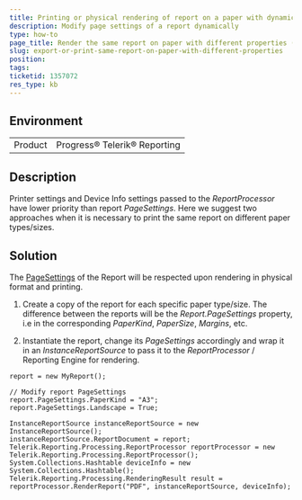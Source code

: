 ```yaml
---
title: Printing or physical rendering of report on a paper with dynamically modified properties
description: Modify page settings of a report dynamically 
type: how-to
page_title: Render the same report on paper with different properties (Paper Size, Margins, etc.)
slug: export-or-print-same-report-on-paper-with-different-properties
position: 
tags: 
ticketid: 1357072
res_type: kb
---
```


## Environment
<table>
	<tr>
		<td>Product</td>
		<td>Progress® Telerik® Reporting</td>
	</tr>
</table>


## Description
Printer settings and Device Info settings passed to the _ReportProcessor_ have lower priority than report _PageSettings_. Here we suggest two approaches when it is necessary to print the same report on different paper types/sizes.

## Solution
The [PageSettings](/api/telerik.reporting.drawing.pagesettings) of the Report will be respected upon rendering in physical format and printing.  

1. Create a copy of the report for each specific paper type/size. The difference between the reports will be the _Report.PageSettings_ property, i.e in the corresponding _PaperKind_, _PaperSize_, _Margins_, etc.


2. Instantiate the report, change its _PageSettings_ accordingly and wrap it in an _InstanceReportSource_ to pass it to the _ReportProcessor_ / Reporting Engine for rendering.  
  ```CSharp
  report = new MyReport();
  
  // Modify report PageSettings
  report.PageSettings.PaperKind = "A3";
  report.PageSettings.Landscape = True;
  
  InstanceReportSource instanceReportSource = new InstanceReportSource();
  instanceReportSource.ReportDocument = report;
  Telerik.Reporting.Processing.ReportProcessor reportProcessor = new Telerik.Reporting.Processing.ReportProcessor();
  System.Collections.Hashtable deviceInfo = new System.Collections.Hashtable();
  Telerik.Reporting.Processing.RenderingResult result = reportProcessor.RenderReport("PDF", instanceReportSource, deviceInfo);
  ```
